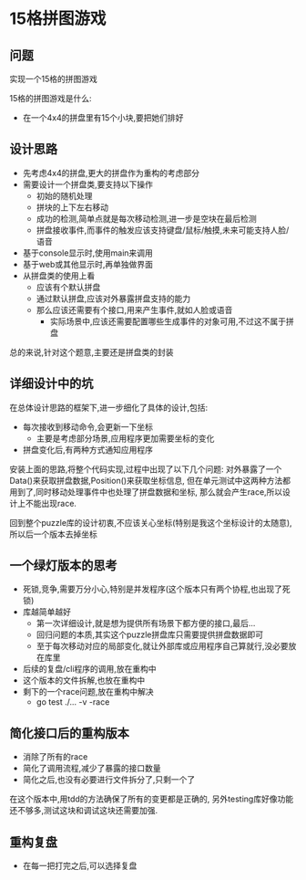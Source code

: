 # 15格拼图游戏

## 问题

实现一个15格的拼图游戏

15格的拼图游戏是什么:

- 在一个4x4的拼盘里有15个小块,要把她们排好

## 设计思路

- 先考虑4x4的拼盘,更大的拼盘作为重构的考虑部分
- 需要设计一个拼盘类,要支持以下操作
  - 初始的随机处理
  - 拼块的上下左右移动
  - 成功的检测,简单点就是每次移动检测,进一步是空块在最后检测
  - 拼盘接收事件,而事件的触发应该支持键盘/鼠标/触摸,未来可能支持人脸/语音
- 基于console显示时,使用main来调用
- 基于web或其他显示时,再单独做界面
- 从拼盘类的使用上看
  - 应该有个默认拼盘
  - 通过默认拼盘,应该对外暴露拼盘支持的能力
  - 那么应该还需要有个接口,用来产生事件,就如人脸或语音
    - 实际场景中,应该还需要配置哪些生成事件的对象可用,不过这不属于拼盘

总的来说,针对这个题意,主要还是拼盘类的封装

## 详细设计中的坑

在总体设计思路的框架下,进一步细化了具体的设计,包括:

- 每次接收到移动命令,会更新一下坐标
  - 主要是考虑部分场景,应用程序更加需要坐标的变化
- 拼盘变化后,有两种方式通知应用程序

安装上面的思路,将整个代码实现,过程中出现了以下几个问题:
对外暴露了一个Data()来获取拼盘数据,Position()来获取坐标信息,
但在单元测试中这两种方法都用到了,同时移动处理事件中也处理了拼盘数据和坐标,
那么就会产生race,所以设计上不能出现race.

回到整个puzzle库的设计初衷,不应该关心坐标(特别是我这个坐标设计的太随意),
所以后一个版本去掉坐标

## 一个绿灯版本的思考

- 死锁,竞争,需要万分小心,特别是并发程序(这个版本只有两个协程,也出现了死锁)
- 库越简单越好
  - 第一次详细设计,就是想为提供所有场景下都方便的接口,最后...
  - 回归问题的本质,其实这个puzzle拼盘库只需要提供拼盘数据即可
  - 至于每次移动对应的局部变化,就让外部库或应用程序自己算就行,没必要放在库里
- 后续的复盘/cli程序的调用,放在重构中
- 这个版本的文件拆解,也放在重构中
- 剩下的一个race问题,放在重构中解决
  - go test ./... -v -race

## 简化接口后的重构版本

- 消除了所有的race
- 简化了调用流程,减少了暴露的接口数量
- 简化之后,也没有必要进行文件拆分了,只剩一个了

在这个版本中,用tdd的方法确保了所有的变更都是正确的,
另外testing库好像功能还不够多,测试这块和调试这块还需要加强.

## 重构复盘

- 在每一把打完之后,可以选择复盘
